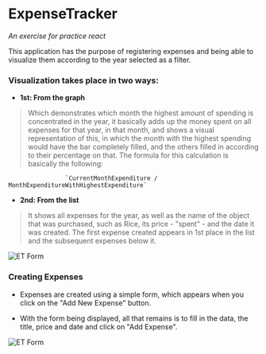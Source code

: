 # ExpenseTracker

*An exercise for practice react* 

This application has the purpose of registering expenses and being able to visualize them according to the year selected as a filter. 

### Visualization takes place in two ways:

- **1st: From the graph**
> Which demonstrates which month the highest amount of spending is concentrated in the year, it basically adds up the money spent on all expenses for that year, in that month, and shows a visual representation of this, in which the month with the highest spending would have the bar completely filled, and the others filled in according to their percentage on that. The formula for this calculation is basically the following:

					`CurrentMonthExpenditure / MonthExpenditureWithHighestExpenditure`

- **2nd: From the list**

>It shows all expenses for the year, as well as the name of the object that was purchased, such as Rice, its price - "spent" - and the date it was created. The first expense created appears in 1st place in the list and the subsequent expenses below it.

![ET Form](https://github.com/Arthur-Gab/ExpenseTracker/assets/89430618/74f6571e-520a-43b4-ac05-6f8f2977178c)

### Creating Expenses

- Expenses are created using a simple form, which appears when you click on the "Add New Expense" button.

- With the form being displayed, all that remains is to fill in the data, the title, price and date and click on "Add Expense".

![ET Form](https://github.com/Arthur-Gab/ExpenseTracker/assets/89430618/63620771-d8a4-4f4e-a027-c4473ef1a28d)
